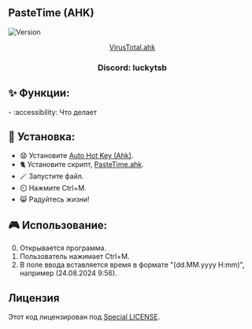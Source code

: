 ## PasteTime (AHK)

![Version](https://img.shields.io/badge/Версия-1.0-blue.svg)

<p align="center">
<a href="https://www.virustotal.com/gui/file/46fbef16ce8af857b9ac4004a46a3f2c4ad2a844f1f553e798c1135726d80b05" target="_blank">VirusTotal.ahk</a>
</p>
<h3 align="center">Discord: luckytsb</h3>

## ✨ Функции:

-️ :accessibility: Что делает

## 🚀 Установка:

- 😧 Установите <a href="https://www.autohotkey.com/" target="_blank">Auto Hot Key (Ahk)</a>.
- 🐈 Установите скрипт, <a href="https://github.com/Hacker123ter/PasteTime-AHK/blob/master/PasteTime.ahk" target="_blank">PasteTime.ahk</a>.
- 🪄 Запустите файл.
- ⏲️ Нажмите Ctrl+M.
- 😸 Радуйтесь жизни!

## 🎮 Использование:

0. Открывается программа.
1. Пользователь нажимает Ctrl+M.
2. В поле ввода вставляется время в формате "(dd.MM.yyyy H:mm)", например (24.08.2024 9:56).

## Лицензия

Этот код лицензирован под [Special LICENSE](LICENSE.MD).
